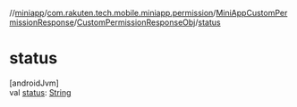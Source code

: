 //[miniapp](../../../../index.md)/[com.rakuten.tech.mobile.miniapp.permission](../../index.md)/[MiniAppCustomPermissionResponse](../index.md)/[CustomPermissionResponseObj](index.md)/[status](status.md)

# status

[androidJvm]\
val [status](status.md): [String](https://kotlinlang.org/api/latest/jvm/stdlib/kotlin/-string/index.html)
